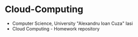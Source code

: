 # Cloud-Computing

* Computer Science, University "Alexandru Ioan Cuza" Iasi
* Cloud Computing - Homework repository 
